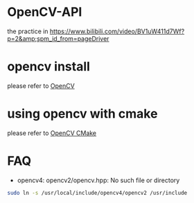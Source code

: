 # OpenCV-API
the practice in https://www.bilibili.com/video/BV1uW411d7Wf?p=2&amp;spm_id_from=pageDriver

# opencv install
please refer to [OpenCV](https://docs.opencv.org/master/d7/d9f/tutorial_linux_install.html)

# using opencv with cmake
please refer to [OpenCV CMake](https://docs.opencv.org/master/db/df5/tutorial_linux_gcc_cmake.html)

# FAQ
- opencv4: opencv2/opencv.hpp: No such file or directory

```bash
sudo ln -s /usr/local/include/opencv4/opencv2 /usr/include
```
